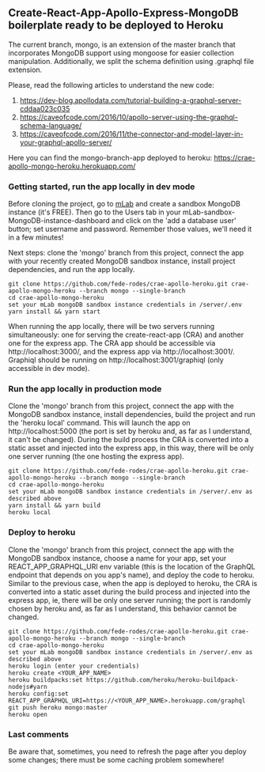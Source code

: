 ## Create-React-App-Apollo-Express-MongoDB boilerplate ready to be deployed to Heroku
The current branch, mongo, is an extension of the master branch that incorporates MongoDB support using mongoose for easier collection manipulation. Additionally, we split the schema definition using .graphql file extension.

Please, read the following articles to understand the new code:
1. https://dev-blog.apollodata.com/tutorial-building-a-graphql-server-cddaa023c035
2. https://caveofcode.com/2016/10/apollo-server-using-the-graphql-schema-language/
3. https://caveofcode.com/2016/11/the-connector-and-model-layer-in-your-graphql-apollo-server/

Here you can find the mongo-branch-app deployed to heroku: https://crae-apollo-mongo-heroku.herokuapp.com/

### Getting started, run the app locally in dev mode
Before cloning the project, go to [mLab](http://mlab.com/) and create a sandbox MongoDB instance (it's FREE). Then go to the Users tab in your mLab-sandbox-MongoDB-instance-dashboard and click on the 'add a database user' button; set username and password. Remember those values, we'll need it in a few minutes!

Next steps: clone the 'mongo' branch from this project, connect the app with your recently created MongoDB sandbox instance, install project dependencies, and run the app locally.
```
git clone https://github.com/fede-rodes/crae-apollo-heroku.git crae-apollo-mongo-heroku --branch mongo --single-branch
cd crae-apollo-mongo-heroku
set your mLab mongoDB sandbox instance credentials in /server/.env
yarn install && yarn start
```
When running the app locally, there will be two servers running simultaneously: one for serving the create-react-app (CRA) and another one for the express app. The CRA app should be accessible via http://localhost:3000/, and the express app via http://localhost:3001/. Graphiql should be running on http://localhost:3001/graphiql (only accessible in dev mode).

### Run the app locally in production mode
Clone the 'mongo' branch from this project, connect the app with the MongoDB sandbox instance, install dependencies, build the project and run the 'heroku local' command. This will launch the app on http://localhost:5000 (the port is set by heroku and, as far as I understand, it can't be changed). During the build process the CRA is converted into a static asset and injected into the express app, in this way, there will be only one server running (the one hosting the express app).
```
git clone https://github.com/fede-rodes/crae-apollo-heroku.git crae-apollo-mongo-heroku --branch mongo --single-branch
cd crae-apollo-mongo-heroku
set your mLab mongoDB sandbox instance credentials in /server/.env as described above
yarn install && yarn build
heroku local
```

### Deploy to heroku
Clone the 'mongo' branch from this project, connect the app with the MongoDB sandbox instance, choose a name for your app, set your REACT_APP_GRAPHQL_URI env variable (this is the location of the GraphQL endpoint that depends on you app's name), and deploy the code to heroku. Similar to the previous case, when the app is deployed to heroku, the CRA is converted into a static asset during the build process and injected into the express app, ie, there will be only one server running; the port is randomly chosen by heroku and, as far as I understand, this behavior cannot be changed.
```
git clone https://github.com/fede-rodes/crae-apollo-heroku.git crae-apollo-mongo-heroku --branch mongo --single-branch
cd crae-apollo-mongo-heroku
set your mLab mongoDB sandbox instance credentials in /server/.env as described above
heroku login (enter your credentials)
heroku create <YOUR_APP_NAME>
heroku buildpacks:set https://github.com/heroku/heroku-buildpack-nodejs#yarn
heroku config:set REACT_APP_GRAPHQL_URI=https://<YOUR_APP_NAME>.herokuapp.com/graphql
git push heroku mongo:master
heroku open
```

### Last comments
Be aware that, sometimes, you need to refresh the page after you deploy some changes; there must be some caching problem somewhere!
